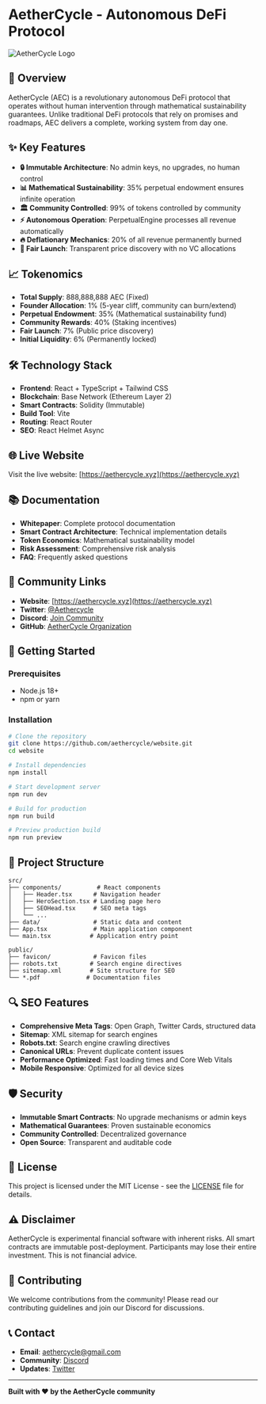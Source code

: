 # AetherCycle - Autonomous DeFi Protocol

![AetherCycle Logo](./public/Aethercycle_AEC_Logo.png)

## 🚀 Overview

AetherCycle (AEC) is a revolutionary autonomous DeFi protocol that operates without human intervention through mathematical sustainability guarantees. Unlike traditional DeFi protocols that rely on promises and roadmaps, AEC delivers a complete, working system from day one.

## ✨ Key Features

- **🔒 Immutable Architecture**: No admin keys, no upgrades, no human control
- **📊 Mathematical Sustainability**: 35% perpetual endowment ensures infinite operation
- **🏛️ Community Controlled**: 99% of tokens controlled by community
- **⚡ Autonomous Operation**: PerpetualEngine processes all revenue automatically
- **🔥 Deflationary Mechanics**: 20% of all revenue permanently burned
- **🎯 Fair Launch**: Transparent price discovery with no VC allocations

## 📈 Tokenomics

- **Total Supply**: 888,888,888 AEC (Fixed)
- **Founder Allocation**: 1% (5-year cliff, community can burn/extend)
- **Perpetual Endowment**: 35% (Mathematical sustainability fund)
- **Community Rewards**: 40% (Staking incentives)
- **Fair Launch**: 7% (Public price discovery)
- **Initial Liquidity**: 6% (Permanently locked)

## 🛠️ Technology Stack

- **Frontend**: React + TypeScript + Tailwind CSS
- **Blockchain**: Base Network (Ethereum Layer 2)
- **Smart Contracts**: Solidity (Immutable)
- **Build Tool**: Vite
- **Routing**: React Router
- **SEO**: React Helmet Async

## 🌐 Live Website

Visit the live website: [https://aethercycle.xyz](https://aethercycle.xyz)

## 📚 Documentation

- **Whitepaper**: Complete protocol documentation
- **Smart Contract Architecture**: Technical implementation details
- **Token Economics**: Mathematical sustainability model
- **Risk Assessment**: Comprehensive risk analysis
- **FAQ**: Frequently asked questions

## 🔗 Community Links

- **Website**: [https://aethercycle.xyz](https://aethercycle.xyz)
- **Twitter**: [@Aethercycle](https://twitter.com/Aethercycle)
- **Discord**: [Join Community](https://discord.gg/wadaks9KPt)
- **GitHub**: [AetherCycle Organization](https://github.com/aethercycle)

## 🚀 Getting Started

### Prerequisites

- Node.js 18+ 
- npm or yarn

### Installation

```bash
# Clone the repository
git clone https://github.com/aethercycle/website.git
cd website

# Install dependencies
npm install

# Start development server
npm run dev

# Build for production
npm run build

# Preview production build
npm run preview
```

## 📁 Project Structure

```
src/
├── components/          # React components
│   ├── Header.tsx      # Navigation header
│   ├── HeroSection.tsx # Landing page hero
│   ├── SEOHead.tsx     # SEO meta tags
│   └── ...
├── data/               # Static data and content
├── App.tsx             # Main application component
└── main.tsx           # Application entry point

public/
├── favicon/            # Favicon files
├── robots.txt         # Search engine directives
├── sitemap.xml        # Site structure for SEO
└── *.pdf             # Documentation files
```

## 🔍 SEO Features

- **Comprehensive Meta Tags**: Open Graph, Twitter Cards, structured data
- **Sitemap**: XML sitemap for search engines
- **Robots.txt**: Search engine crawling directives
- **Canonical URLs**: Prevent duplicate content issues
- **Performance Optimized**: Fast loading times and Core Web Vitals
- **Mobile Responsive**: Optimized for all device sizes

## 🛡️ Security

- **Immutable Smart Contracts**: No upgrade mechanisms or admin keys
- **Mathematical Guarantees**: Proven sustainable economics
- **Community Controlled**: Decentralized governance
- **Open Source**: Transparent and auditable code

## 📄 License

This project is licensed under the MIT License - see the [LICENSE](LICENSE) file for details.

## ⚠️ Disclaimer

AetherCycle is experimental financial software with inherent risks. All smart contracts are immutable post-deployment. Participants may lose their entire investment. This is not financial advice.

## 🤝 Contributing

We welcome contributions from the community! Please read our contributing guidelines and join our Discord for discussions.

## 📞 Contact

- **Email**: aethercycle@gmail.com
- **Community**: [Discord](https://discord.gg/wadaks9KPt)
- **Updates**: [Twitter](https://twitter.com/Aethercycle)

---

**Built with ❤️ by the AetherCycle community**